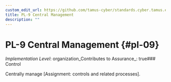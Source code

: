 ```yaml
---
custom_edit_url: https://github.com/tamus-cyber/standards.cyber.tamus.edu/tree/main/static/content/tamus.edu/TAMUS_profile.xml
title: PL-9 Central Management
description: ""
---
```


# PL-9 Central Management {#pl-09}

_Implementation Level_: organization_Contributes to Assurance_: true### Control

Centrally manage [Assignment: controls and related processes].


